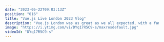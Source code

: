 ```yaml
---
date: "2023-05-22T09:03:13Z"
position: "016"
title: "Vue.js Live London 2023 Vlog"
description: "Vue.js London was as great as we all expected, with a fantastic venue, and a great hotel! The speaker's family got back together for yet another event! \n\nI got to play my guitar for Alive and Kicking. Check out more here: https://timbenniks.dev/alive-and-kicking\n\nFollow me:\nWebsite: https://timbenniks.dev\nTwitter: https://twitter.com/timbenniks\nGithub: https://github.com/timbenniks"
image: "https://i.ytimg.com/vi/DYq17R5C9-s/maxresdefault.jpg"
videoId: "DYq17R5C9-s"
---
```


